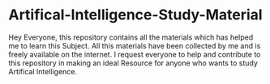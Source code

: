 # Artifical-Intelligence-Study-Material

Hey Everyone, this repository contains all the materials which has helped me to learn this Subject. All this materials have been collected by me and is freely available on the internet. I request everyone to help and contribute 
to this repository in making an ideal Resource for anyone who wants to study Artifical Intelligence.
